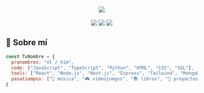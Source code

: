 <!-- Encabezado animado -->
<h1 align="center">
  <img src="https://readme-typing-svg.herokuapp.com/?color=00F7FF&center=true&vCenter=true&lines=¡Hola,+soy+TuNombre!;Desarrollador+Fullstack;Apasionado+por+la+Tecnología+💻;Siempre+aprendiendo+cosas+nuevas+🚀&font=Fira+Code&size=25" />
</h1>

<!-- Redes sociales -->
<p align="center">
  <a href="https://github.com/tuusuario"><img src="https://img.shields.io/github/followers/tuusuario?label=Seguidores&style=social" /></a>
  <a href="https://linkedin.com/in/tuusuario"><img src="https://img.shields.io/badge/-LinkedIn-blue?style=flat&logo=linkedin" /></a>
  <a href="https://twitter.com/tuusuario"><img src="https://img.shields.io/twitter/follow/tuusuario?style=social" /></a>
</p>

<!-- Sobre mí -->
## 👋 Sobre mí

```js
const TuNombre = {
  pronombres: "él / him",
  code: ["JavaScript", "TypeScript", "Python", "HTML", "CSS", "SQL"],
  tools: ["React", "Node.js", "Next.js", "Express", "Tailwind", "MongoDB"],
  pasatiempos: ["🎸 música", "🎮 videojuegos", "📚 libros", "🚀 proyectos"]
}
